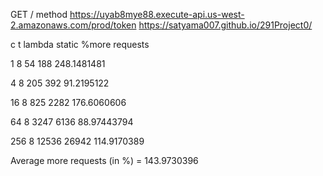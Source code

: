 GET / method 	https://uyab8mye88.execute-api.us-west-2.amazonaws.com/prod/token			https://satyama007.github.io/291Project0/


c	t	lambda	static	%more requests

1	8	54	188	248.1481481

4	8	205	392	91.2195122

16	8	825	2282	176.6060606

64	8	3247	6136	88.97443794

256	8	12536	26942	114.9170389


Average more requests (in %) =  143.9730396
